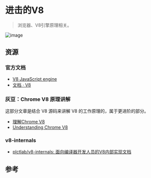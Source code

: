 # 进击的V8

> 浏览器、V8引擎原理相关。

![image](https://cdn.staticaly.com/gh/jonsam-ng/image-hosting@master/2022/image.1r4yjia1h09s.webp)

## 资源

### 官方文档

- [V8 JavaScript engine](https://v8.dev/)
- [文档 · V8](https://v8.js.cn/docs/)

### 灰豆：Chrome V8 原理讲解

这部分文章是结合 V8 源码来讲解 V8 的工作原理的，属于更进阶的部分。

- [理解Chrome V8](https://www.anquanke.com/member.html?memberId=161290)
- [Understanding Chrome V8](https://hackernoon.com/u/huidou)

### v8-internals

- [plctlab/v8-internals: 面向编译器开发人员的V8内部实现文档](https://github.com/plctlab/v8-internals)

## 参考
